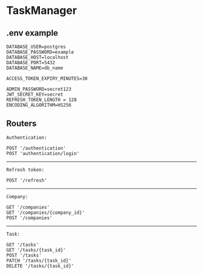 # TaskManager

## .env example
    DATABASE_USER=postgres
    DATABASE_PASSWORD=example
    DATABASE_HOST=localhost
    DATABASE_PORT=5432
    DATABASE_NAME=db_name

    ACCESS_TOKEN_EXPIRY_MINUTES=30

    ADMIN_PASSWORD=secret123
    JWT_SECRET_KEY=secret
    REFRESH_TOKEN_LENGTH = 128
    ENCODING_ALGORITHM=HS256

## Routers

    Authentication:

    POST '/authentication'
    POST 'authentication/login'

____

    Refresh token:

    POST '/refresh'

___
    Company:

    GET '/companies'
    GET '/companies/{company_id}'
    POST '/companies'
___
    Task:
    
    GET '/tasks'
    GET '/tasks/{task_id}'
    POST '/tasks'
    PATCH '/tasks/{task_id}'
    DELETE '/tasks/{task_id}'
